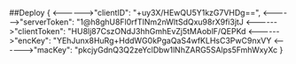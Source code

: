 ##Deploy
{
<------>"clientID": "+uy3X/HEwQU5Y1kzG7VHDg==",
<------>"serverToken": "1@h8ghU8Fl0rfTINm2nWltSdQxu98rX9fi3jtJ
<------>"clientToken": "HU8lj87CszONdJ3hhGmhEvZj5tMAoblF/QEPKd
<------>"encKey": "YEhJunx8HuRg+HddWG0kPgaQaS4wfKLHsC3PwC9nxVY
<------>"macKey": "pkcjyGdnQ3Q2zeYclDbw1lNhZARG5SAlps5FmhWxyXc
}





















